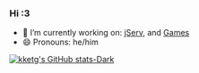 ### Hi :3


- 🔭 I’m currently working on: [jServ](https://github.com/Codealchemi/jServ), and [Games](https://codealchemi.com/games.html)
- 😄 Pronouns: he/him

[![kketg's GitHub stats-Dark](https://github-readme-stats.vercel.app/api?username=anuraghazra&show_icons=true&include_all_commits=true&rank_icon=github&theme=dark#gh-dark-mode-only)](https://github.com/anuraghazra/github-readme-stats#gh-dark-mode-only)
